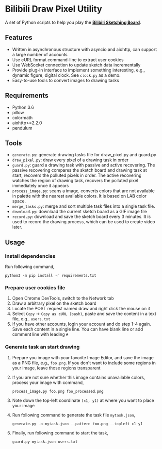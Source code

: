 # Bilibili Draw Pixel Utility

A set of Python scripts to help you play the **[Bilibili Sketching Board](http://live.bilibili.com/pages/1702/pixel-drawing)**.

## Features

* Written in asynchronous structure with asyncio and aiohttp, can support a large number of accounts
* Use cURL format command-line to extract user cookies
* Use WebSocket connection to update sketch data incrementally
* Provide plug-in interface to implement something interesting, e.g., dynamic figure, digital clock. See `clock.py` as a demo.
* Easy-to-use tools to convert images to drawing tasks

## Requirements

* Python 3.6
* pillow
* colormath
* aiohttp>=2.2.0
* pendulum

## Tools

* `generate.py`: generate drawing tasks file for draw_pixel.py and guard.py
* `draw_pixel.py`: draw every pixel of a drawing task in order
* `guard.py`: guard a drawing task with passive and active recovering. The passive recovering compares the sketch board and drawing task at start, recovers the polluted pixels in order. The active recovering watches the region of drawing task, recovers the polluted pixel immediately once it appears
* `process_image.py`: scans a image, converts colors that are not available in palette with the nearest available colors. It is based on LAB color space.
* `merge_tasks.py`: merge and sort multiple task files into a single task file.
* `download.py`: download the current sketch board as a GIF image file
* `record.py`: download and save the sketch board every 3 minutes. It is used to record the drawing process, which can be used to create video later.


## Usage

### Install dependencies

Run following command,

```shell
python3 -m pip install -r requirements.txt
```

### Prepare user cookies file

1. Open Chrome DevTools, switch to the Network tab
2. Draw a arbitrary pixel on the sketch board
3. Locate the POST request named draw and right click the mouse on it
4. Select `Copy` -> `Copy as cURL (bash)`, paste and save the content in a text file, e.g., `users.txt`
5. If you have other accounts, login your account and do step 1-4 again. Save each content in a single line. You can have blank line or add comment line with leading `#`

### Generate task an start drawing

1. Prepare you image with your favorite Image Editor, and save the image as a PNG file, e.g., `foo.png`. If you don't want to include some regions in your image, leave those regions transparent
2. If you are not sure whether this image contains unavailable colors, process your image with command, 

    ```shell
    process_image.py foo.png foo_processed.png
    ```
    
3. Note down the top-left coordinate `(x1, y1)` at where you want to place your image
4. Run following command to generate the task file `mytask.json`,

    ```shell
    generate.py -o mytask.json --pattern foo.png --topleft x1 y1
    ```
    
5. Finally, run following command to start the task,

    ```shell
    guard.py mytask.json users.txt
    ```
